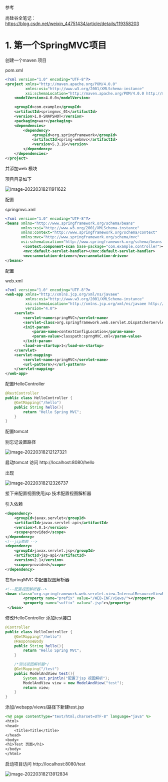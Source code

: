 参考

尚硅谷全笔记： https://blog.csdn.net/weixin_44751434/article/details/119358203

# 1. 第一个SpringMVC项目

创建一个maven 项目

pom.xml

```xml
<?xml version="1.0" encoding="UTF-8"?>
<project xmlns="http://maven.apache.org/POM/4.0.0"
         xmlns:xsi="http://www.w3.org/2001/XMLSchema-instance"
         xsi:schemaLocation="http://maven.apache.org/POM/4.0.0 http://maven.apache.org/xsd/maven-4.0.0.xsd">
    <modelVersion>4.0.0</modelVersion>

    <groupId>com.example</groupId>
    <artifactId>springmvc_01</artifactId>
    <version>1.0-SNAPSHOT</version>
    <packaging>war</packaging>
    <dependencies>
        <dependency>
            <groupId>org.springframework</groupId>
            <artifactId>spring-webmvc</artifactId>
            <version>5.3.16</version>
        </dependency>
    </dependencies>
</project>
```

并添加web 模块

项目目录如下

![image-20220318211911622](http://typora-dy.oss-cn-beijing.aliyuncs.com/img/image-20220318211911622.png)

配置

springmvc.xml

```xml
<?xml version="1.0" encoding="UTF-8"?>
<beans xmlns="http://www.springframework.org/schema/beans"
       xmlns:xsi="http://www.w3.org/2001/XMLSchema-instance"
       xmlns:context="http://www.springframework.org/schema/context"
       xmlns:mvc="http://www.springframework.org/schema/mvc"
       xsi:schemaLocation="http://www.springframework.org/schema/beans http://www.springframework.org/schema/beans/spring-beans.xsd http://www.springframework.org/schema/context https://www.springframework.org/schema/context/spring-context.xsd http://www.springframework.org/schema/mvc https://www.springframework.org/schema/mvc/spring-mvc.xsd">
        <context:component-scan base-package="com.example.controller"></context:component-scan>
        <mvc:default-servlet-handler></mvc:default-servlet-handler>
        <mvc:annotation-driven></mvc:annotation-driven>
</beans>
```

配置

web.xml

```xml
<?xml version="1.0" encoding="UTF-8"?>
<web-app xmlns="http://xmlns.jcp.org/xml/ns/javaee"
         xmlns:xsi="http://www.w3.org/2001/XMLSchema-instance"
         xsi:schemaLocation="http://xmlns.jcp.org/xml/ns/javaee http://xmlns.jcp.org/xml/ns/javaee/web-app_4_0.xsd"
         version="4.0">
    <servlet>
        <servlet-name>springMVC</servlet-name>
        <servlet-class>org.springframework.web.servlet.DispatcherServlet</servlet-class>
        <init-param>
            <param-name>contextConfigLocation</param-name>
            <param-value>classpath:sprngMVC.xml</param-value>
        </init-param>
        <load-on-startup>1</load-on-startup>
    </servlet>
    <servlet-mapping>
        <servlet-name>springMVC</servlet-name>
        <url-pattern>/</url-pattern>
    </servlet-mapping>
</web-app>
```

配置HelloController

```java
@RestController
public class HelloController {
    @GetMapping("/hello")
    public String hello(){
        return "Hello Spring MVC";
    }
}
```

配置tomcat 

别忘记设置路径

![image-20220318212127321](http://typora-dy.oss-cn-beijing.aliyuncs.com/img/image-20220318212127321.png)

启动tomcat 访问 http://localhost:8080/hello

出现

![image-20220318212326737](http://typora-dy.oss-cn-beijing.aliyuncs.com/img/image-20220318212326737.png)

接下来配置视图使用jsp 技术配置视图解析器

引入依赖
```xml
<dependency>
    <groupId>javax.servlet</groupId>
    <artifactId>javax.servlet-api</artifactId>
    <version>4.0.1</version>
    <scope>provided</scope>
</dependency>
<!--jsp依赖 -->
<dependency>
    <groupId>javax.servlet.jsp</groupId>
    <artifactId>jsp-api</artifactId>
    <version>2.1</version>
    <scope>provided</scope>
</dependency>
```

在SpringMVC 中配置视图解析器

```xml
<!--配置视图解析器-->
<bean class="org.springframework.web.servlet.view.InternalResourceViewResolver">
        <property name="prefix" value="/WEB-INF/views/"></property>
        <property name="suffix" value=".jsp"></property>
 </bean>
```



修改HelloController 添加test接口

```java
@Controller
public class HelloController {
    @GetMapping("/hello")
    @ResponseBody
    public String hello(){
        return "Hello Spring MVC";
    }

    /*测试视图解析器*/
    @GetMapping("/test")
    public ModelAndView test(){
        System.out.println("配置了jsp 视图解析");
        ModelAndView view = new ModelAndView("test");
        return view;
    }
}
```

添加/webapp/views/路径下新建test.jsp 

```jsp
<%@ page contentType="text/html;charset=UTF-8" language="java" %>
<html>
<head>
    <title>Title</title>
</head>
<body>
<h1>Test 页面</h1>
</body>
</html>
```

启动项目访问  http://localhost:8080/test

![image-20220318213912834](http://typora-dy.oss-cn-beijing.aliyuncs.com/img/image-20220318213912834.png)